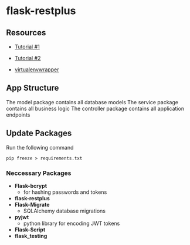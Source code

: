 # flask-restplus

## Resources

- [Tutorial #1](https://www.freecodecamp.org/news/how-to-use-python-and-flask-to-build-a-web-app-an-in-depth-tutorial-437dbfe9f1c6/ "Python and Flask Web App")

- [Tutorial #2](https://www.freecodecamp.org/news/structuring-a-flask-restplus-web-service-for-production-builds-c2ec676de563/#what-is-flask-restplus "Flask-RESTPlus Service")

- [virtualenvwrapper](https://virtualenvwrapper.readthedocs.io/en/latest/index.html "VirtualEnvWrapper Docs")

## App Structure

The model package contains all database models
The service package contains all business logic
The controller package contains all application endpoints

## Update Packages

Run the following command

```os
pip freeze > requirements.txt
```

### Neccessary Packages

- **Flask-bcrypt**
  - for hashing passwords and tokens
- **flask-restplus**
- **Flask-Migrate**
  - SQLAlchemy database migrations
- **pyjwt**
  - python library for encoding JWT tokens
- **Flask-Script**
- **flask_testing**
